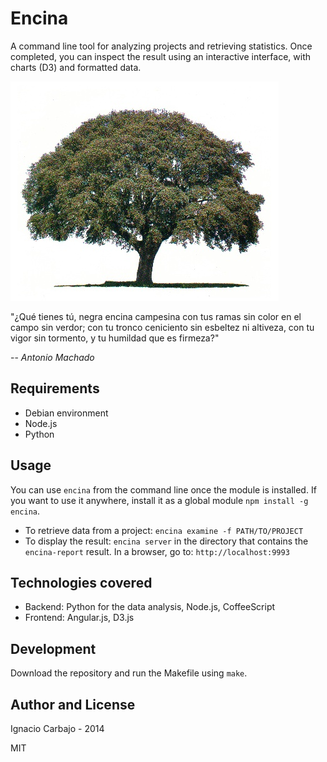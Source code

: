# Encina

A command line tool for analyzing projects and retrieving statistics. Once completed, you can inspect the result using an interactive interface, with charts (D3) and formatted data.

[![Encina Logo](/misc/encina.jpg)](https://github.com/igncp/encina)

"¿Qué tienes tú, negra encina campesina con tus ramas sin color en el campo sin verdor; con tu tronco ceniciento sin esbeltez ni altiveza, con tu vigor sin tormento, y tu humildad que es firmeza?"

-- <cite>Antonio Machado</cite>

## Requirements

- Debian environment
- Node.js
- Python

## Usage

You can use `encina` from the command line once the module is installed. If you want to use it anywhere, install it as a global module `npm install -g encina`.

- To retrieve data from a project: `encina examine -f PATH/TO/PROJECT` 
- To display the result: `encina server` in the directory that contains the `encina-report` result. In a browser, go to: `http://localhost:9993`

## Technologies covered

- Backend: Python for the data analysis, Node.js, CoffeeScript
- Frontend: Angular.js, D3.js

## Development

Download the repository and run the Makefile using `make`.

## Author and License

Ignacio Carbajo - 2014

MIT